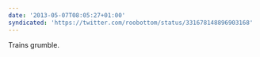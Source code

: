 ```yaml
---
date: '2013-05-07T08:05:27+01:00'
syndicated: 'https://twitter.com/roobottom/status/331678148896903168'
---
```

Trains grumble.
